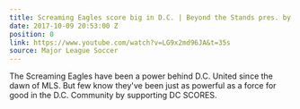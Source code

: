 ```yaml
---
title: Screaming Eagles score big in D.C. | Beyond the Stands pres. by Wells Fargo
date: 2017-10-09 20:53:00 Z
position: 0
link: https://www.youtube.com/watch?v=LG9x2md96JA&t=35s
source: Major League Soccer
---
```


The Screaming Eagles have been a power behind D.C. United since the dawn of MLS. But few know they've been just as powerful as a force for good in the D.C. Community by supporting DC SCORES.